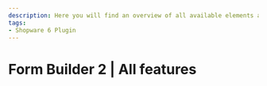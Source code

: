 ```yaml
---
description: Here you will find an overview of all available elements and features of Form Builder 2
tags:
- Shopware 6 Plugin
---
```


# Form Builder 2 | All features